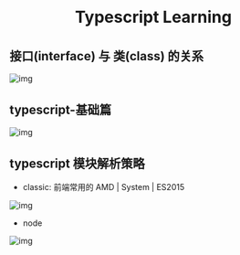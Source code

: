 <h1 align="center" style="margin: 30px 0 35px;">Typescript Learning</h1>

## 接口(interface) 与 类(class) 的关系
![img](http://img.imyangyong.com/blog/2020-11-04%2016-31-01.png)

## typescript-基础篇
![img](http://img.imyangyong.com/blog/typescript-%E5%9F%BA%E7%A1%80%E7%AF%87.jpg)

## typescript 模块解析策略

- classic: 前端常用的 AMD | System | ES2015

![img](http://img.imyangyong.com/blog/2020-11-13%2021-10-40.png)

- node

![img](http://img.imyangyong.com/blog/2020-11-13%2021-13-51.png)

